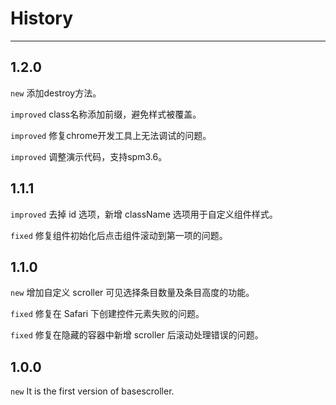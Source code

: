 # History

---

## 1.2.0

`new` 添加destroy方法。

`improved` class名称添加前缀，避免样式被覆盖。

`improved` 修复chrome开发工具上无法调试的问题。

`improved` 调整演示代码，支持spm3.6。

## 1.1.1

`improved` 去掉 id 选项，新增 className 选项用于自定义组件样式。

`fixed` 修复组件初始化后点击组件滚动到第一项的问题。

## 1.1.0

`new` 增加自定义 scroller 可见选择条目数量及条目高度的功能。

`fixed` 修复在 Safari 下创建控件元素失败的问题。

`fixed` 修复在隐藏的容器中新增 scroller 后滚动处理错误的问题。

## 1.0.0

`new` It is the first version of basescroller.
